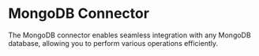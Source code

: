 # MongoDB Connector

The MongoDB connector enables seamless integration with any MongoDB database, allowing you to perform various operations efficiently.
